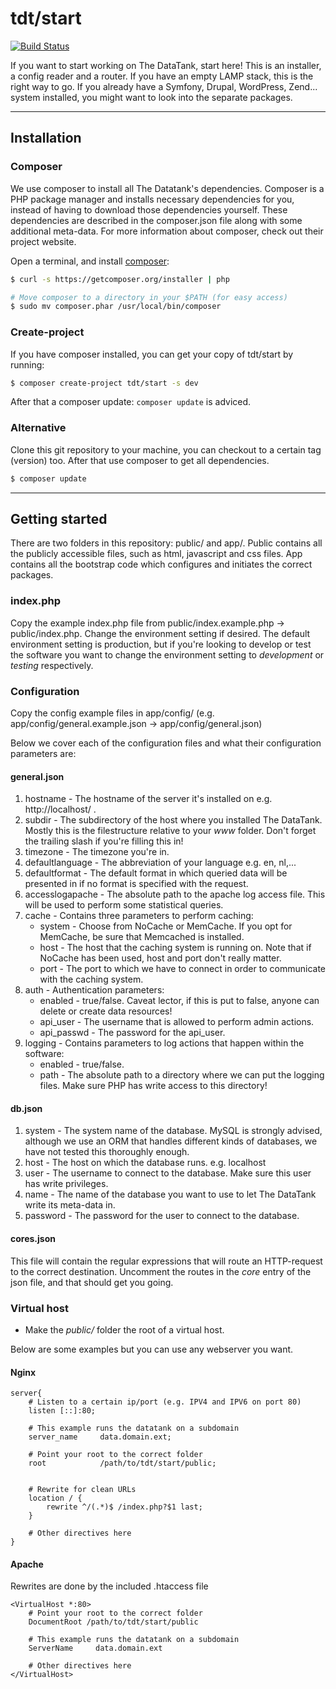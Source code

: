 # tdt/start

[![Build Status](https://travis-ci.org/tdt/start.png)](https://travis-ci.org/tdt/start)

If you want to start working on The DataTank, start here! This is an installer, a config reader and a router. If you have an empty LAMP stack, this is the right way to go. If you already have a Symfony, Drupal, WordPress, Zend... system installed, you might want to look into the separate packages.

- - -

## Installation

### Composer

We use composer to install all The Datatank's dependencies. Composer is a PHP package manager and installs necessary dependencies for you, instead of having to download those dependencies yourself. These dependencies are described in the composer.json file along with some additional meta-data. For more information about composer, check out their project website.

Open a terminal, and install [composer](http://getcomposer.org/download/):

``` bash
$ curl -s https://getcomposer.org/installer | php

# Move composer to a directory in your $PATH (for easy access)
$ sudo mv composer.phar /usr/local/bin/composer
```

### Create-project

If you have composer installed, you can get your copy of tdt/start by running:

``` bash
$ composer create-project tdt/start -s dev
```

After that a composer update: `composer update` is adviced.

### Alternative

Clone this git repository to your machine, you can checkout to a certain tag (version) too.
After that use composer to get all dependencies.

``` bash
$ composer update
```


- - -


## Getting started

There are two folders in this repository: public/ and app/. Public contains all the publicly accessible files, such as html, javascript and css files. App contains all the bootstrap code which configures and initiates the correct packages.

### index.php

Copy the example index.php file from public/index.example.php &rarr; public/index.php. Change the environment setting if desired. The default environment setting is production, but if you're looking to develop or test the software you want to change the environment setting to _development_ or  _testing_ respectively.

### Configuration

Copy the config example files in app/config/ (e.g. app/config/general.example.json &rarr; app/config/general.json)

Below we cover each of the configuration files and what their configuration parameters are:

#### general.json

1. hostname - The hostname of the server it's installed on e.g. http://localhost/ .
2. subdir - The subdirectory of the host where you installed The DataTank. Mostly this is the filestructure relative to your _www_ folder. Don't forget the trailing slash if you're filling this in!
3. timezone - The timezone you're in.
4. defaultlanguage - The abbreviation of your language e.g. en, nl,...
5. defaultformat - The default format in which queried data will be presented in if no format is specified with the request.
6. accesslogapache - The absolute path to the apache log access file. This will be used to perform some statistical queries.
7. cache - Contains three parameters to perform caching:
    + system - Choose from NoCache or MemCache. If you opt for MemCache, be sure that Memcached is installed.
    + host - The host that the caching system is running on. Note that if NoCache has been used, host and port don't really matter.
    + port - The port to which we have to connect in order to communicate with the caching system.
8. auth - Authentication parameters:
    + enabled - true/false. Caveat lector, if this is put to false, anyone can delete or create data resources!
    + api_user - The username that is allowed to perform admin actions.
    + api_passwd - The password for the api_user.
9. logging - Contains parameters to log actions that happen within the software:
    + enabled - true/false.
    + path - The absolute path to a directory where we can put the logging files. Make sure PHP has write access to this directory!

#### db.json

1. system - The system name of the database. MySQL is strongly advised, although we use an ORM that handles different kinds of databases, we have not tested this thoroughly enough.
2. host - The host on which the database runs. e.g. localhost
3. user - The username to connect to the database. Make sure this user has write privileges.
4. name - The name of the database you want to use to let The DataTank write its meta-data in.
5. password - The password for the user to connect to the database.

#### cores.json

This file will contain the regular expressions that will route an HTTP-request to the correct destination.
Uncomment the routes in the _core_ entry of the json file, and that should get you going.


### Virtual host

* Make the *public/* folder the root of a virtual host.

Below are some examples but you can use any webserver you want.


#### Nginx

``` Nginx
server{
    # Listen to a certain ip/port (e.g. IPV4 and IPV6 on port 80)
    listen [::]:80;

    # This example runs the datatank on a subdomain
    server_name     data.domain.ext;

    # Point your root to the correct folder
    root            /path/to/tdt/start/public;


    # Rewrite for clean URLs
    location / {
        rewrite ^/(.*)$ /index.php?$1 last;
    }

    # Other directives here
}
```


#### Apache

Rewrites are done by the included .htaccess file

``` ApacheConf
<VirtualHost *:80>
    # Point your root to the correct folder
    DocumentRoot /path/to/tdt/start/public

    # This example runs the datatank on a subdomain
    ServerName     data.domain.ext

    # Other directives here
</VirtualHost>
```